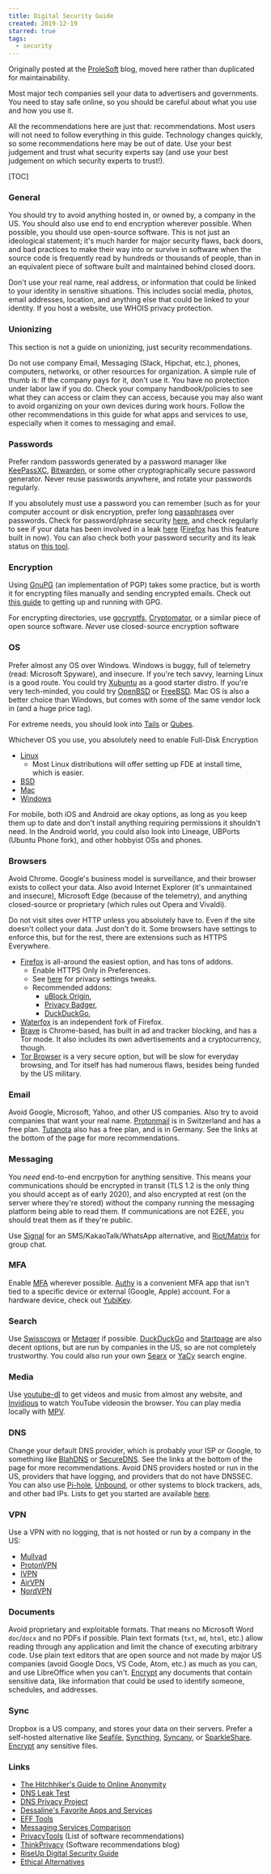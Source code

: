 ```yaml
---
title: Digital Security Guide
created: 2019-12-19
starred: true
tags:
  - security
---
```


Originally posted at the [ProleSoft](https://prolesoft.github.io) blog, moved
here rather than duplicated for maintainability.

Most major tech companies sell your data to advertisers and governments. You
need to stay safe online, so you should be careful about what you use and how
you use it.

All the recommendations here are just that: recommendations. Most users will not
need to follow everything in this guide. Technology changes quickly, so some
recommendations here may be out of date. Use your best judgement and trust what
security experts say (and use your best judgement on which security experts to
trust!).

[TOC]

### General

You should try to avoid anything hosted in, or owned by, a company in the US.
You should also use end to end encryption wherever possible. When possible, you
should use open-source software. This is not just an ideological statement; it's
much harder for major security flaws, back doors, and bad practices to make
their way into or survive in software when the source code is frequently read by
hundreds or thousands of people, than in an equivalent piece of software built
and maintained behind closed doors.

Don't use your real name, real address, or information that could be linked to
your identity in sensitive situations. This includes social media, photos, email
addresses, location, and anything else that could be linked to your identity. If
you host a website, use WHOIS privacy protection.

### Unionizing

This section is not a guide on unionizing, just security recommendations.

Do not use company Email, Messaging (Slack, Hipchat, etc.), phones, computers,
networks, or other resources for organization. A simple rule of thumb is: If the
company pays for it, don't use it. You have no protection under labor law if you
do. Check your company handbook/policies to see what they can access or claim
they can access, because you may also want to avoid organizing on your own
devices during work hours. Follow the other recommendations in this guide for
what apps and services to use, especially when it comes to messaging and email.

### Passwords

Prefer random passwords generated by a password manager like
[KeePassXC](https://keepassxc.org/), [Bitwarden](https://bitwarden.com/), or
some other cryptographically secure password generator. Never reuse passwords
anywhere, and rotate your passwords regularly.

If you absolutely must use a password you can remember (such as for your
computer account or disk encryption, prefer long
[passphrases](https://www.xkcd.com/936/) over passwords. Check for
password/phrase security [here](https://howsecureismypassword.net/), and check
regularly to see if your data has been involved in a leak
[here](https://haveibeenpwned.com/) ([Firefox](#browsers) has this feature built
in now). You can also check both your password security and its leak status on
[this tool](https://www.experte.com/password-check).

### Encryption

Using [GnuPG](https://gnupg.org/) (an implementation of PGP) takes some
practice, but is worth it for encrypting files manually and sending encrypted
emails. Check out [this guide](https://github.com/bfrg/gpg-guide) to getting up
and running with GPG.

For encrypting directories, use
[gocryptfs](https://github.com/rfjakob/gocryptfs),
[Cryptomator](https://cryptomator.org/), or a similar piece of open source
software. _Never_ use closed-source encryption software

### OS

Prefer almost any OS over Windows. Windows is buggy, full of telemetry (read:
Microsoft Spyware), and insecure. If you're tech savvy, learning Linux is a good
route. You could try [Xubuntu](https://xubuntu.org/) as a good starter distro.
If you're very tech-minded, you could try [OpenBSD](https://www.openbsd.org/) or
[FreeBSD](https://www.freebsd.org/). Mac OS is also a better choice than
Windows, but comes with some of the same vendor lock in (and a huge price tag).

For extreme needs, you should look into [Tails](https://tails.boum.org/) or
[Qubes](https://www.qubes-os.org/).

Whichever OS you use, you absolutely need to enable Full-Disk Encryption

* [Linux](https://wiki.archlinux.org/index.php/Disk_encryption)
    * Most Linux distributions will offer setting up FDE at install time, which
      is easier.
* [BSD](https://forums.freebsd.org/threads/howto-quick-geli-encryption-guide.29652/)
* [Mac](https://support.apple.com/en-us/HT204837)
* [Windows](https://support.microsoft.com/en-us/help/4028713/windows-10-turn-on-device-encryption)

For mobile, both iOS and Android are okay options, as long as you keep them up
to date and don't install anything requiring permissions it shouldn't need. In
the Android world, you could also look into Lineage, UBPorts (Ubuntu Phone
fork), and other hobbyist OSs and phones.

### Browsers

Avoid Chrome. Google's business model is surveillance, and their browser exists
to collect your data. Also avoid Internet Explorer (it's unmaintained and
insecure), Microsoft Edge (because of the telemetry), and anything closed-source
or proprietary (which rules out Opera and Vivaldi).

Do not visit sites over HTTP unless you absolutely have to. Even if the site
doesn't collect your data. Just don't do it. Some browsers have settings to
enforce this, but for the rest, there are extensions such as HTTPS Everywhere.

* [Firefox](https://www.mozilla.org/en-US/firefox/) is all-around the easiest
  option, and has tons of addons.
    * Enable HTTPS Only in Preferences.
    * See [here](https://github.com/pyllyukko/user.js) for privacy settings tweaks.
    * Recommended addons:
        * [uBlock Origin](https://addons.mozilla.org/en-US/firefox/addon/ublock-origin/),
        * [Privacy Badger](https://addons.mozilla.org/en-US/firefox/addon/privacy-badger17/),
        * [DuckDuckGo](https://addons.mozilla.org/en-US/firefox/addon/duckduckgo-for-firefox/),
* [Waterfox](https://www.waterfox.net/) is an independent fork of Firefox.
* [Brave](https://brave.com/) is Chrome-based, has built in ad and tracker
  blocking, and has a Tor mode. It also includes its own advertisements and a
  cryptocurrency, though.
* [Tor Browser](https://www.torproject.org/download/) is a very secure option,
  but will be slow for everyday browsing, and Tor itself has had numerous flaws,
  besides being funded by the US military.

### Email

Avoid Google, Microsoft, Yahoo, and other US companies. Also try to avoid
companies that want your real name. [Protonmail](https://protonmail.com/) is in
Switzerland and has a free plan. [Tutanota](https://tutanota.com/) also has a
free plan, and is in Germany. See the links at the bottom of the page for more
recommendations.

### Messaging

You _need_ end-to-end encrpytion for anything sensitive. This means your
communications should be encrypted in transit (TLS 1.2 is the only thing you
should accept as of early 2020), and also encrypted at rest (on the server where
they're stored) without the company running the messaging platform being able to
read them. If communications are not E2EE, you should treat them as if they're
public.

Use [Signal](https://signal.org/) for an SMS/KakaoTalk/WhatsApp alternative, and
[Riot/Matrix](https://about.riot.im/) for group chat.

### MFA

Enable [MFA](https://en.wikipedia.org/wiki/Multi-factor_authentication) wherever
possible. [Authy](https://authy.com/) is a convenient MFA app that isn't tied to
a specific device or external (Google, Apple) account. For a hardware device,
check out [YubiKey](https://www.yubico.com/).

### Search

Use [Swisscows](https://swisscows.com/) or [Metager](https://metager.org/) if
possible. [DuckDuckGo](https://duckduckgo.com/) and
[Startpage](https://www.startpage.com/) are also decent options, but are run by
companies in the US, so are not completely trustworthy. You could also run your
own [Searx](https://searx.me/) or [YaCy](https://yacy.net/) search engine.

### Media

Use [youtube-dl](https://youtube-dl.org/) to get videos and music from almost
any website, and [Invidious](https://www.invidio.us/) to watch YouTube videosin
the browser. You can play media locally with [MPV](https://mpv.io/).

### DNS

Change your default DNS provider, which is probably your ISP or Google, to
something like [BlahDNS](https://blahdns.com/) or
[SecureDNS](https://securedns.eu/). See the links at the bottom of the page for
more recommendations. Avoid DNS providers hosted or run in the US, providers
that have logging, and providers that do not have DNSSEC. You can also use
[Pi-hole](https://pi-hole.net/),
[Unbound](https://forums.freebsd.org/threads/pi-hole-alternative.67704/), or
other systems to block trackers, ads, and other bad IPs. Lists to get you
started are available [here](https://www.iblocklist.com/).

### VPN

Use a VPN with no logging, that is not hosted or run by a company in the US:

* [Mullvad](https://mullvad.net/en/)
* [ProtonVPN](https://protonvpn.com/)
* [IVPN](https://www.ivpn.net/)
* [AirVPN](https://airvpn.org/)
* [NordVPN](https://nordvpn.com/)

### Documents

Avoid proprietary and exploitable formats. That means no Microsoft Word
`doc`/`docx` and no PDFs if possible. Plain text formats (`txt`, `md`, `html`,
etc.) allow reading through any application and limit the chance of executing
arbitrary code. Use plain text editors that are open source and not made by
major US companies (avoid Google Docs, VS Code, Atom, etc.) as much as you can,
and use LibreOffice when you can't. [Encrypt](#encryption) any documents that
contain sensitive data, like information that could be used to identify someone,
schedules, and addresses.

### Sync

Dropbox is a US company, and stores your data on their servers. Prefer a
self-hosted alternative like [Seafile](https://github.com/haiwen/seafile),
[Syncthing](https://github.com/syncthing/syncthing),
[Syncany](https://github.com/syncany/syncany), or
[SparkleShare](https://www.sparkleshare.org/). [Encrypt](#encryption) any
sensitive files.

### Links

* [The Hitchhiker's Guide to Online Anonymity](https://anonymousplanet.org/guide.html)
* [DNS Leak Test](https://dnsleaktest.com/)
* [DNS Privacy Project](https://dnsprivacy.org/wiki/)
* [Dessaline's Favorite Apps and Services](https://github.com/dessalines/essays/blob/master/favorite_apps_and_services.md)
* [EFF Tools](https://www.eff.org/pages/tools)
* [Messaging Services Comparison](https://github.com/dessalines/Messaging-Services-Comparison)
* [PrivacyTools](https://www.privacytools.io/) (List of software recommendations)
* [ThinkPrivacy](https://www.thinkprivacy.io/) (Software recommendations blog)
* [RiseUp Digital Security Guide](https://riseup.net/en/security)
* [Ethical Alternatives](https://ethical.net/resources/)
